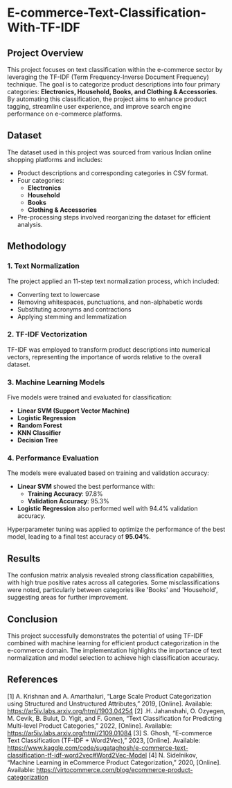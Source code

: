 # E-commerce-Text-Classification-With-TF-IDF


## Project Overview
This project focuses on text classification within the e-commerce sector by leveraging the TF-IDF (Term Frequency-Inverse Document Frequency) technique. The goal is to categorize product descriptions into four primary categories: **Electronics, Household, Books, and Clothing & Accessories**. By automating this classification, the project aims to enhance product tagging, streamline user experience, and improve search engine performance on e-commerce platforms.

## Dataset
The dataset used in this project was sourced from various Indian online shopping platforms and includes:
- Product descriptions and corresponding categories in CSV format.
- Four categories:
  - **Electronics**
  - **Household**
  - **Books**
  - **Clothing & Accessories**
- Pre-processing steps involved reorganizing the dataset for efficient analysis.

## Methodology
### 1. **Text Normalization**
The project applied an 11-step text normalization process, which included:
- Converting text to lowercase
- Removing whitespaces, punctuations, and non-alphabetic words
- Substituting acronyms and contractions
- Applying stemming and lemmatization

### 2. **TF-IDF Vectorization**
TF-IDF was employed to transform product descriptions into numerical vectors, representing the importance of words relative to the overall dataset.

### 3. **Machine Learning Models**
Five models were trained and evaluated for classification:
- **Linear SVM (Support Vector Machine)**
- **Logistic Regression**
- **Random Forest**
- **KNN Classifier**
- **Decision Tree**

### 4. **Performance Evaluation**
The models were evaluated based on training and validation accuracy:
- **Linear SVM** showed the best performance with:
  - **Training Accuracy**: 97.8%
  - **Validation Accuracy**: 95.3%
- **Logistic Regression** also performed well with 94.4% validation accuracy.

Hyperparameter tuning was applied to optimize the performance of the best model, leading to a final test accuracy of **95.04%**.

## Results
The confusion matrix analysis revealed strong classification capabilities, with high true positive rates across all categories. Some misclassifications were noted, particularly between categories like 'Books' and 'Household', suggesting areas for further improvement.

## Conclusion
This project successfully demonstrates the potential of using TF-IDF combined with machine learning for efficient product categorization in the e-commerce domain. The implementation highlights the importance of text normalization and model selection to achieve high classification accuracy.



## References
[1] A. Krishnan and A. Amarthaluri, “Large Scale Product Categorization using Structured and Unstructured Attributes,” 2019, [Online]. Available: https://ar5iv.labs.arxiv.org/html/1903.04254
[2] .H. Jahanshahi, O. Ozyegen, M. Cevik, B. Bulut, D. Yigit, and F. Gonen, “Text Classification for Predicting Multi-level Product Categories,” 2022, [Online]. Available: https://ar5iv.labs.arxiv.org/html/2109.01084
[3] S. Ghosh, “E-commerce Text Classification (TF-IDF + Word2Vec),” 2023, [Online]. Available: https://www.kaggle.com/code/sugataghosh/e-commerce-text-classification-tf-idf-word2vec#Word2Vec-Model
[4] N. Sidelnikov, “Machine Learning in eCommerce Product Categorization,” 2020, [Online]. Available: https://virtocommerce.com/blog/ecommerce-product-categorization
